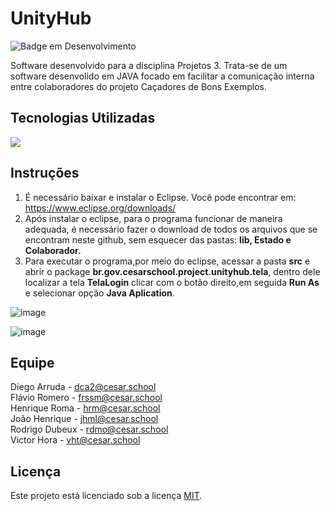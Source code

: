 # UnityHub
![Badge em Desenvolvimento](http://img.shields.io/static/v1?label=STATUS&message=EM%20DESENVOLVIMENTO&color=GREEN&style=flat-square)

Software desenvolvido para a disciplina Projetos 3.
Trata-se de um software desenvolido em JAVA focado em facilitar a comunicação interna entre colaboradores do projeto Caçadores de Bons Exemplos.

<h2> Tecnologias Utilizadas </h2>
<p dir="auto">
  <a target="_blank" rel="noopener noreferrer nofollow" href="https://img.shields.io/badge/Java-ED8B00?style=for-the-badge&logo=openjdk&logoColor=white">
    <img src="https://img.shields.io/badge/Java-ED8B00?style=for-the-badge&logo=openjdk&logoColor=white" style="max-width: 100%;">
  </a>  
  </a>
</p> 

## Instruções
1. É necessário baixar e instalar o Eclipse. Você pode encontrar em: https://www.eclipse.org/downloads/
2. Após instalar o eclipse, para o programa funcionar de maneira adequada, é necessário fazer o download de todos os arquivos que se encontram neste github, sem esquecer das pastas: **lib, Estado e Colaborador.**
3. Para executar o programa,por meio do eclipse, acessar a pasta **src** e abrir o package **br.gov.cesarschool.project.unityhub.tela**, dentro dele localizar a tela **TelaLogin** clicar com o botão direito,em seguida **Run As** e selecionar opção **Java Aplication**.

 ![image](https://github.com/Cenafowzin/UnityHub/assets/101901740/71adf941-fecf-47af-bf2f-da3a0e6ba2cd)

![image](https://github.com/Cenafowzin/UnityHub/assets/101901740/7f895dec-683b-40ee-905f-aabc1fa7a8d3)

## Equipe

Diego Arruda - dca2@cesar.school<br/> 
Flávio Romero - frssm@cesar.school<br/> 
Henrique Roma - hrm@cesar.school<br/> 
João Henrique - jhml@cesar.school<br/> 
Rodrigo Dubeux - rdmo@cesar.school<br/>
Victor Hora - vht@cesar.school

## Licença
Este projeto está licenciado sob a licença [MIT](https://github.com/flavio-muniz/MALO---fds-2023.1/blob/main/LICENSE).
